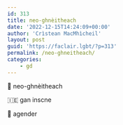 ```yaml
---
id: 313
title: neo-ghnèitheach
date: '2022-12-15T14:24:09+00:00'
author: 'Crìstean MacMhìcheil'
layout: post
guid: 'https://faclair.lgbt/?p=313'
permalink: /neo-ghneitheach/
categories:
    - gd
---
```


&#x1f3f4;&#xe0067;&#xe0062;&#xe0073;&#xe0063;&#xe0074;&#xe007f; neo-ghnèitheach

&#x1f1ee;&#x1f1ea; gan inscne

&#x1f3f4;&#xe0067;&#xe0062;&#xe0065;&#xe006e;&#xe0067;&#xe007f; agender